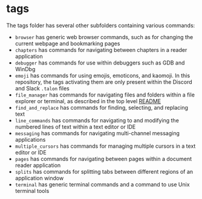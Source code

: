 # tags

The tags folder has several other subfolders containing various commands:

- `browser` has generic web browser commands, such as for changing the current webpage and bookmarking pages
- `chapters` has commands for navigating between chapters in a reader application
- `debugger` has commands for use within debuggers such as GDB and WinDbg
- `emoji` has commands for using emojis, emoticons, and kaomoji. In this repository, the tags activating them are only present within the Discord and Slack `.talon` files
- `file_manager` has commands for navigating files and folders within a file explorer or terminal, as described in the top level [README](https://github.com/talonhub/community?tab=readme-ov-file#file-manager-commands)
- `find_and_replace` has commands for finding, selecting, and replacing text
- `line_commands` has commands for navigating to and modifying the numbered lines of text within a text editor or IDE
- `messaging` has commands for navigating multi-channel messaging applications
- `multiple_cursors` has commands for managing multiple cursors in a text editor or IDE
- `pages` has commands for navigating between pages within a document reader application
- `splits` has commands for splitting tabs between different regions of an application window
- `terminal` has generic terminal commands and a command to use Unix terminal tools